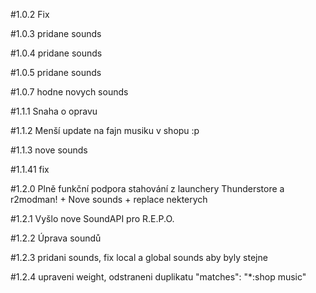 #1.0.2 Fix

#1.0.3 pridane sounds

#1.0.4 pridane sounds

#1.0.5 pridane sounds

#1.0.7 hodne novych sounds

#1.1.1 Snaha o opravu

#1.1.2 Menší update na fajn musiku v shopu :p

#1.1.3 nove sounds

#1.1.41 fix

#1.2.0 Plně funkční podpora stahování z launchery Thunderstore a r2modman! + Nove sounds + replace nekterych

#1.2.1 Vyšlo nove SoundAPI pro R.E.P.O.

#1.2.2 Úprava soundů

#1.2.3 pridani sounds, fix local a global sounds aby byly stejne

#1.2.4 upraveni weight, odstraneni duplikatu "matches": "*:shop music"